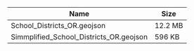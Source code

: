 | Name                    | Size          | 
| ----------------------- | ------------- |
| School_Districts_OR.geojson  | 12.2 MB   | 
| Simmplified_School_Districts_OR.geojson   | 596 KB    | 
